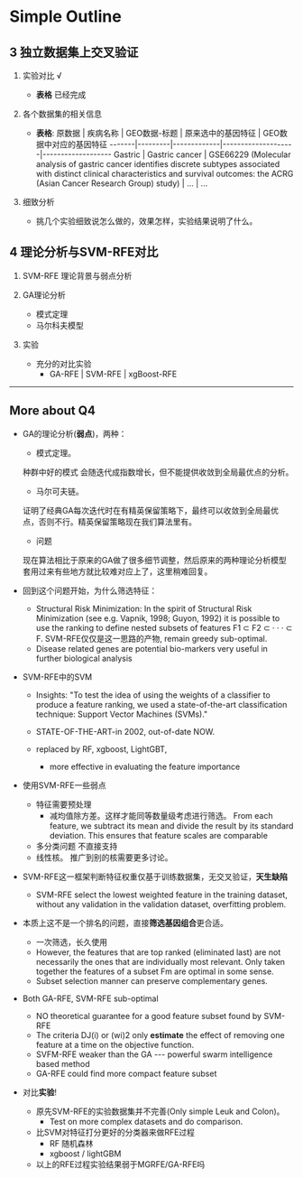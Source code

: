 
# Simple Outline

## 3 独立数据集上交叉验证

1. 实验对比 √
	- **表格** 已经完成 

2. 各个数据集的相关信息  
    - **表格**:
	原数据 | 疾病名称 | GEO数据-标题 | 原来选中的基因特征 | GEO数据中对应的基因特征
	-------|---------|-------------|--------------------|-------------------
	Gastric | Gastric cancer | GSE66229 (Molecular analysis of gastric cancer identifies discrete subtypes associated with distinct clinical characteristics and survival outcomes: the ACRG (Asian Cancer Research Group) study) | ... | ...

3. 细致分析
   - 挑几个实验细致说怎么做的，效果怎样，实验结果说明了什么。

## 4 理论分析与SVM-RFE对比

1. SVM-RFE 理论背景与弱点分析

2. GA理论分析
	- 模式定理
	- 马尔科夫模型

3. 实验
	- 充分的对比实验
		- GA-RFE | SVM-RFE | xgBoost-RFE

---

## More about Q4

- GA的理论分析(**弱点**)，两种：
	* 模式定理。
	
    种群中好的模式 会随迭代成指数增长，但不能提供收敛到全局最优点的分析。
	
	* 马尔可夫链。

	证明了经典GA每次迭代时在有精英保留策略下，最终可以收敛到全局最优点，否则不行。精英保留策略现在我们算法里有。
 
    * 问题
    
    现在算法相比于原来的GA做了很多细节调整，然后原来的两种理论分析模型套用过来有些地方就比较难对应上了，这里稍难回复。

- 回到这个问题开始，为什么筛选特征：
	* Structural Risk Minimization: 
		In the spirit of Structural Risk Minimization (see e.g. Vapnik, 1998; Guyon, 1992) it is possible to use the ranking
		to define nested subsets of features F1 ⊂ F2 ⊂ · · · ⊂ F.
		SVM-RFE仅仅是这一思路的产物, remain greedy sub-optimal.
	* Disease related genes are potential bio-markers very useful in further biological analysis

- SVM-RFE中的SVM
    * Insights: "To test the idea of using the weights of a classifier to produce a feature ranking, we used a state-of-the-art classification technique: Support Vector Machines (SVMs)."
    * STATE-OF-THE-ART-in 2002, out-of-date NOW.

    * replaced by RF, xgboost, LightGBT, 
      - more effective in evaluating the feature importance 

- 使用SVM-RFE一些弱点
    * 特征需要预处理
        - 减均值除方差。这样才能同等数量级考虑进行筛选。
        From each feature, we subtract its mean and divide the result by its
        standard deviation. This ensures that feature scales are comparable
    * 多分类问题 不直接支持
    * 线性核。 推广到别的核需要更多讨论。

- SVM-RFE这一框架判断特征权重仅基于训练数据集，无交叉验证，**天生缺陷**

    * SVM-RFE select the lowest weighted feature in the training dataset, 
    without any validation in the validation dataset, overfitting problem.

- 本质上这不是一个排名的问题，直接**筛选基因组合**更合适。
    - 一次筛选，长久使用
    - However, the features that are top ranked (eliminated last) are not necessarily the ones that are individually most relevant. Only taken together the features of a subset Fm are optimal in some sense.
    - Subset selection manner can preserve complementary genes.

- Both GA-RFE, SVM-RFE sub-optimal
    - NO theoretical guarantee for a good feature subset found by SVM-RFE
    - The criteria DJ(i) or (wi)2 only **estimate** the effect of removing one feature at a time on the objective function.
    - SVFM-RFE weaker than the GA --- powerful swarm intelligence based method 
    - GA-RFE could find more compact feature subset

- 对比**实验**!
	* 原先SVM-RFE的实验数据集并不完善(Only simple Leuk and Colon)。 
        - Test on more complex datasets and do comparison.
	* 比SVM对特征打分更好的分类器来做RFE过程
		- RF 随机森林
		- xgboost / lightGBM
	* 以上的RFE过程实验结果弱于MGRFE/GA-RFE吗



